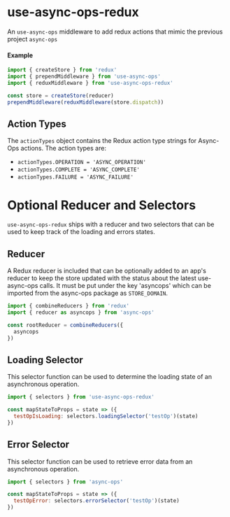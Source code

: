 # use-async-ops-redux
An `use-async-ops` middleware to add redux actions that mimic the previous project `async-ops`


#### Example
```javascript
import { createStore } from 'redux'
import { prependMiddleware } from 'use-async-ops'
import { reduxMiddleware } from 'use-async-ops-redux'

const store = createStore(reducer)
prependMiddleware(reduxMiddleware(store.dispatch))
```

## Action Types

The `actionTypes` object contains the Redux action type strings for Async-Ops actions.  The action types are:
* `actionTypes.OPERATION = 'ASYNC_OPERATION'`
* `actionTypes.COMPLETE = 'ASYNC_COMPLETE'`
* `actionTypes.FAILURE = 'ASYNC_FAILURE'`

# Optional Reducer and Selectors

`use-async-ops-redux` ships with a reducer and two selectors that can be used to keep track of the loading and errors states.

## Reducer

A Redux reducer is included that can be optionally added to an app's reducer to keep the store updated with the status about the latest use-async-ops calls.  It must be put under the key 'asyncops' which can be imported from the async-ops package as `STORE_DOMAIN`.

```javascript
import { combineReducers } from 'redux'
import { reducer as asyncops } from 'async-ops'

const rootReducer = combineReducers({
  asyncops
})
```

## Loading Selector

This selector function can be used to determine the loading state of an asynchronous operation.

```javascript
import { selectors } from 'use-async-ops-redux'

const mapStateToProps = state => ({
  testOpIsLoading: selectors.loadingSelector('testOp')(state)
})
```

## Error Selector

This selector function can be used to retrieve error data from an asynchronous operation.

```javascript
import { selectors } from 'async-ops'

const mapStateToProps = state => ({
  testOpError: selectors.errorSelector('testOp')(state)
})
```